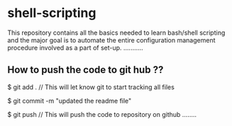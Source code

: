 # shell-scripting

This repository contains all the  basics needed to learn bash/shell scripting and the major goal is to automate the entire configuration management procedure involved as a part of set-up.
...........

## How to push the code to git hub ??



$ git add .   // This will let know git to start  tracking all files

$ git commit -m "updated the readme file"

$ git push    // This will push the code to repository on github
........